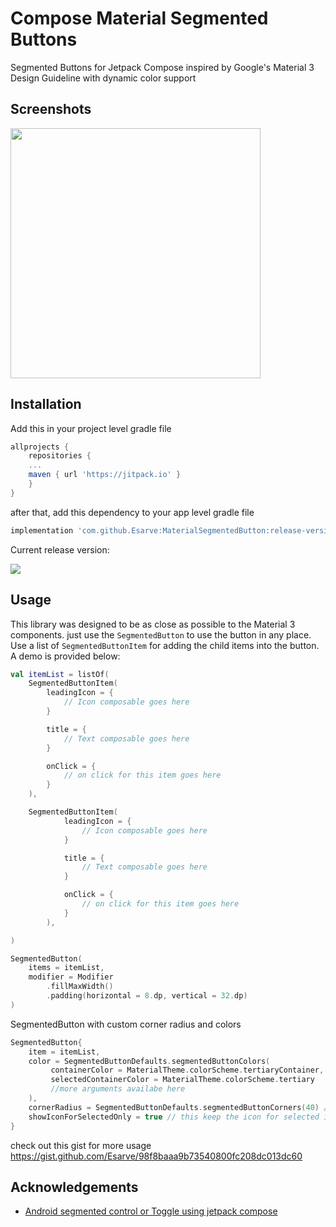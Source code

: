 
# Compose Material Segmented Buttons
Segmented Buttons for Jetpack Compose inspired by Google's Material 3 Design Guideline with dynamic color support

## Screenshots

<img src="https://i.ibb.co/nzzKG9G/msb.png" width="400">


## Installation



Add this in your project level gradle file

```groovy
allprojects {
    repositories {
	...
	maven { url 'https://jitpack.io' }
	}
}
```

after that, add this dependency to your app level gradle file

```groovy
implementation 'com.github.Esarve:MaterialSegmentedButton:release-version' 
```

Current release version: 

[![](https://jitpack.io/v/Esarve/MaterialSegmentedButton.svg)](https://jitpack.io/#Esarve/MaterialSegmentedButton)
## Usage

This library was designed to be as close as possible to the Material 3 components. 
just use the `SegmentedButton` to use the button in any place. Use a list of `SegmentedButtonItem` for adding the child items into the button. A demo is provided below:
 
```kotlin
val itemList = listOf(
    SegmentedButtonItem(
        leadingIcon = {
            // Icon composable goes here
        }

        title = {
            // Text composable goes here
        }

        onClick = {
            // on click for this item goes here
        }
    ),

    SegmentedButtonItem(
            leadingIcon = {
                // Icon composable goes here
            }

            title = {
                // Text composable goes here
            }

            onClick = {
                // on click for this item goes here
            }
        ),

)

SegmentedButton(
    items = itemList,
    modifier = Modifier
        .fillMaxWidth()
        .padding(horizontal = 8.dp, vertical = 32.dp)
)
```

SegmentedButton with custom corner radius and colors

```kotlin
SegmentedButton{
    item = itemList,
    color = SegmentedButtonDefaults.segmentedButtonColors(
         containerColor = MaterialTheme.colorScheme.tertiaryContainer,
         selectedContainerColor = MaterialTheme.colorScheme.tertiary
         //more arguments availabe here
    ),
    cornerRadius = SegmentedButtonDefaults.segmentedButtonCorners(40) //or you can individually mention each corners here
    showIconForSelectedOnly = true // this keep the icon for selected item visible only
}
```

check out this gist for more usage https://gist.github.com/Esarve/98f8baaa9b73540800fc208dc013dc60


## Acknowledgements

 - [Android segmented control or Toggle using jetpack compose](https://medium.com/@manojbhadane/hello-everyone-558290eb632e)


